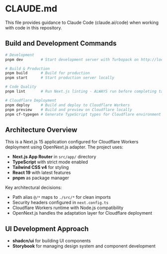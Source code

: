 # CLAUDE.md

This file provides guidance to Claude Code (claude.ai/code) when working with code in this repository.

## Build and Development Commands

```bash
# Development
pnpm dev        # Start development server with Turbopack on http://localhost:3000

# Build & Production
pnpm build      # Build for production
pnpm start      # Start production server locally

# Code Quality
pnpm lint       # Run Next.js linting - ALWAYS run before completing tasks

# Cloudflare Deployment
pnpm deploy     # Build and deploy to Cloudflare Workers
pnpm preview    # Build and preview on Cloudflare locally
pnpm cf-typegen # Generate TypeScript types for Cloudflare environment
```

## Architecture Overview

This is a Next.js 15 application configured for Cloudflare Workers deployment using OpenNext.js adapter. The project uses:

- **Next.js App Router** in `src/app/` directory
- **TypeScript** with strict mode enabled
- **Tailwind CSS v4** for styling
- **React 19** with latest features
- **pnpm** as package manager

Key architectural decisions:
- Path alias `@/*` maps to `./src/*` for clean imports
- Security headers configured in `next.config.ts`
- Cloudflare Workers runtime with Node.js compatibility
- OpenNext.js handles the adaptation layer for Cloudflare deployment

## UI Development Approach

- **shadcn/ui** for building UI components
- **Storybook** for managing design system and component development